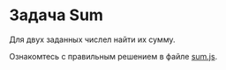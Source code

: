 # Задача Sum

Для двух заданных числел найти их сумму.

Ознакомтесь с правильным решением в файле [sum.js](sum.js).
